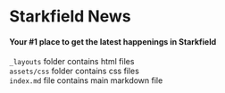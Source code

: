 # Starkfield News

#### Your #1 place to get the latest happenings in Starkfield

`_layouts` folder contains html files\
`assets/css` folder contains css files\
`index.md` file contains main markdown file

